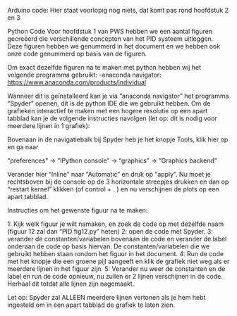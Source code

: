 Arduino code:
Hier staat voorlopig nog niets, dat komt pas rond hoofdstuk 2 en 3

Python Code
Voor hoofdstuk 1 van PWS hebben we een aantal figuren gecreëerd die verschillende concepten van het PID systeem uitleggen. Deze figuren hebben we genummerd in het document en we hebben ook onze code genummerd op basis van de figuren.

Om exact dezelfde figuren na te maken met python hebben wij het volgende programma gebruikt:
-anaconda navigator: https://www.anaconda.com/products/individual 

Wanneer dit is geïnstalleerd kan je via “anaconda navigator” het programma “Spyder” openen, dit is de python IDE die we gebruikt hebben. Om de grafieken interactief te maken met een hogere resolutie op een apart tabblad kan je de volgende instructies navolgen (let op: dit is nodig voor meerdere lijnen in 1 grafiek): 

Bovenaan in de navigatiebalk bij Spyder heb je het knopje Tools, klik hier op en ga naar

“preferences” -> “IPython console” -> “graphics” -> “Graphics backend”

Verander hier “Inline” naar “Automatic” en druk op “apply”.
Nu moet je rechtsboven bij de console op de 3 horizontale streepjes drukken en dan op “restart kernel” klikken (of control + . ) en nu verschijnen de plots op een apart tabblad.


Instructies om het gewenste figuur na te maken:

1: Kijk welk figuur je wilt namaken, en zoek de code op met dezelfde naam (figuur 12 zal dan “PID fig12.py” heten)
2: open de code met Spyder.
3: verander de constanten/variabelen bovenaan de code en verander de label onderaan de code op basis hiervan. De constanten/variabelen die we gebruikt hebben staan rondom het figuur in het document.
4: Run de code met het knopje die een groene pijl aangeeft en klik de grafiek niet weg als er meerdere lijnen in het figuur zijn.
5: Verander nu weer de constanten en de label en run de code opnieuw, nu zullen er 2 lijnen verschijnen in de code. Herhaal dit totdat alle lijnen zijn nagemaakt.

Let op: Spyder zal ALLEEN meerdere lijnen vertonen als je hem hebt ingesteld om in een apart tabblad de grafiek te laten zien. 
